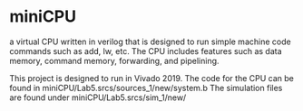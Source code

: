 # miniCPU
a virtual CPU written in verilog that is designed to run simple machine code commands such as add, lw, etc. The CPU includes features such as data memory, command memory, forwarding, and pipelining.

This project is designed to run in Vivado 2019. The code for the CPU can be found in miniCPU/Lab5.srcs/sources_1/new/system.b
The simulation files are found under miniCPU/Lab5.srcs/sim_1/new/
